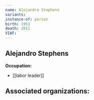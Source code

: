 ```yaml
---
name: Alejandro Stephens
variants: 
instance-of: person
birth: 1953
death: 2011
VIAF: 
---
```

## Alejandro Stephens

**Occupation:** 
- [[labor leader]]

**Associated organizations:** 
- 